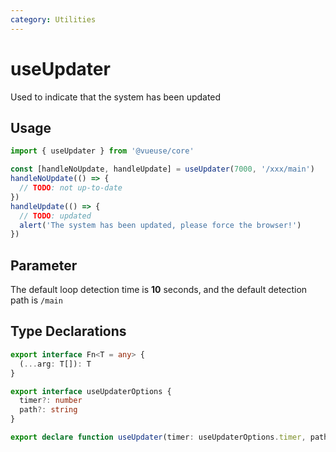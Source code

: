 ```yaml
---
category: Utilities
---
```


# useUpdater

Used to indicate that the system has been updated

## Usage

```ts
import { useUpdater } from '@vueuse/core'

const [handleNoUpdate, handleUpdate] = useUpdater(7000, '/xxx/main')
handleNoUpdate(() => {
  // TODO: not up-to-date
})
handleUpdate(() => {
  // TODO: updated
  alert('The system has been updated, please force the browser!')
})
```

## Parameter

The default loop detection time is **10** seconds, and the default detection path is `/main`

## Type Declarations

```ts
export interface Fn<T = any> {
  (...arg: T[]): T
}

export interface useUpdaterOptions {
  timer?: number
  path?: string
}

export declare function useUpdater(timer: useUpdaterOptions.timer, path: useUpdaterOptions.path): Fn[]
```
